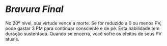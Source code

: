 # *Bravura Final*

No 20º nível, sua virtude vence a morte. Se for reduzido a 0 ou menos PV, pode gastar 3 PM para continuar consciente e de pé. Esta habilidade tem duração sustentada. Quando se encerra, você sofre os efeitos de seus PV atuais.